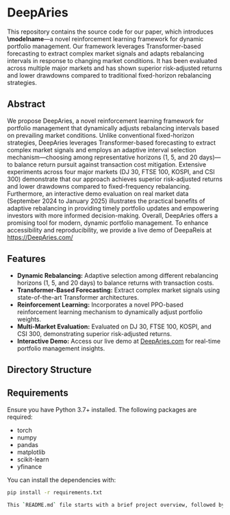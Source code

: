 # DeepAries

This repository contains the source code for our paper, which introduces **\modelname**—a novel reinforcement learning framework for dynamic portfolio management. Our framework leverages Transformer-based forecasting to extract complex market signals and adapts rebalancing intervals in response to changing market conditions. It has been evaluated across multiple major markets and has shown superior risk-adjusted returns and lower drawdowns compared to traditional fixed-horizon rebalancing strategies.

## Abstract


We propose DeepAries, a novel reinforcement learning framework for portfolio management that dynamically adjusts rebalancing intervals based on prevailing market conditions. Unlike conventional fixed-horizon strategies, DeepAries leverages Transformer-based forecasting to extract complex market signals and employs an adaptive interval selection mechanism—choosing among representative horizons (1, 5, and 20 days)—to balance return pursuit against transaction cost mitigation. Extensive experiments across four major markets (DJ 30, FTSE 100, KOSPI, and CSI 300) demonstrate that our approach achieves superior risk-adjusted returns and lower drawdowns compared to fixed-frequency rebalancing. Furthermore, an interactive demo evaluation on real market data (September 2024 to January 2025) illustrates the practical benefits of adaptive rebalancing in providing timely portfolio updates and empowering investors with more informed decision-making. Overall, DeepAries offers a promising tool for modern, dynamic portfolio management. To enhance accessibility and reproducibility, we provide a live demo of DeepaReis at https://DeepAries.com/

## Features

- **Dynamic Rebalancing:** Adaptive selection among different rebalancing horizons (1, 5, and 20 days) to balance returns with transaction costs.
- **Transformer-Based Forecasting:** Extract complex market signals using state-of-the-art Transformer architectures.
- **Reinforcement Learning:** Incorporates a novel PPO-based reinforcement learning mechanism to dynamically adjust portfolio weights.
- **Multi-Market Evaluation:** Evaluated on DJ 30, FTSE 100, KOSPI, and CSI 300, demonstrating superior risk-adjusted returns.
- **Interactive Demo:** Access our live demo at [DeepAries.com](https://DeepAries.com/) for real-time portfolio management insights.

## Directory Structure


## Requirements

Ensure you have Python 3.7+ installed. The following packages are required:

- torch
- numpy
- pandas
- matplotlib
- scikit-learn
- yfinance

You can install the dependencies with:

```bash
pip install -r requirements.txt

This `README.md` file starts with a brief project overview, followed by the paper abstract, and then details the repository structure, requirements, setup, usage, and additional information. Adjust any sections as needed to fit your project specifics.
